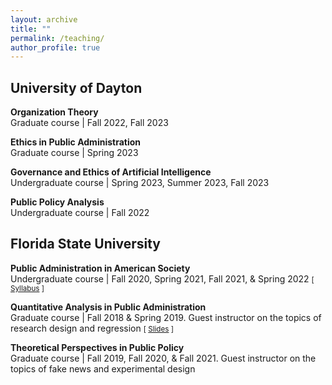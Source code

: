 ```yaml
---
layout: archive
title: ""
permalink: /teaching/
author_profile: true
---
```


## University of Dayton

**Organization Theory**<br/>
Graduate course | Fall 2022, Fall 2023

**Ethics in Public Administration**<br/>
Graduate course | Spring 2023

**Governance and Ethics of Artificial Intelligence**<br/>
Undergraduate course | Spring 2023, Summer 2023, Fall 2023

**Public Policy Analysis**<br/>
Undergraduate course | Fall 2022


## Florida State University

**Public Administration in American Society**<br/>
Undergraduate course | Fall 2020, Spring 2021, Fall 2021, & Spring 2022 <small>[ [Syllabus][PAD3003-Syllabus] ]</small> 

[PAD3003-Syllabus]: https://dgaozhao.github.io/files/PAD3003%20Syllabus.pdf

**Quantitative Analysis in Public Administration**<br/>
Graduate course | Fall 2018 & Spring 2019. Guest instructor on the topics of research design and regression <small>[ [Slides][PAD5701-Slides] ]</small> 

[PAD5701-Slides]: https://dgaozhao.github.io/files/Introduction%20to%20Experimental%20Design%20and%20Logistic%20Regression.pdf

**Theoretical Perspectives in Public Policy**<br/>
Graduate course | Fall 2019, Fall 2020, & Fall 2021. Guest instructor on the topics of fake news and experimental design
